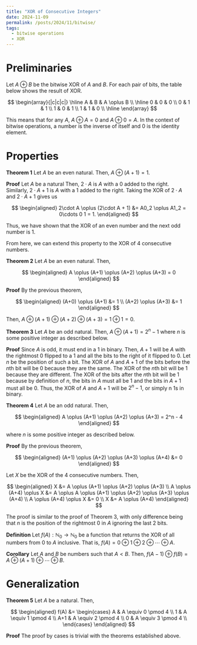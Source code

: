 ```yaml
---
title: "XOR of Consecutive Integers"
date: 2024-11-09
permalink: /posts/2024/11/bitwise/
tags:
  - bitwise operations
  - XOR
---
```


# Preliminaries

Let $A \oplus B$ be the bitwise XOR of $A$ and $B$.
For each pair of bits, the table below shows the result of XOR.

$$
\begin{array}{|c|c|c|}
\hline
A & B & A \oplus B \\
\hline
0 & 0 & 0 \\
0 & 1 & 1 \\
1 & 0 & 1 \\
1 & 1 & 0 \\
\hline
\end{array}
$$

This means that for any $A$, $A \oplus A = 0$ and $A \oplus 0 = A$.
In the context of bitwise operations, a number is the inverse of itself and 0 is the identity element.

# Properties

**Theorem 1** Let $A$ be an even natural.
Then, $A \oplus (A+1) = 1$.

**Proof**
Let $A$ be a natural
Then, $2\cdot A$ is $A$ with a 0 added to the right.
Similarly, $2\cdot A + 1$ is $A$ with a 1 added to the right.
Taking the XOR of $2\cdot A$ and $2\cdot A + 1$ gives us

$$
\begin{aligned}
2\cdot A \oplus (2\cdot A + 1) &= A0_2 \oplus A1_2 = 0\cdots 0 1 = 1.
\end{aligned}
$$

Thus, we have shown that the XOR of an even number and the next odd number is 1.

From here, we can extend this property to the XOR of 4 consecutive numbers.

**Theorem 2** Let $A$ be an even natural.
Then,

$$
\begin{aligned}
A \oplus (A+1) \oplus (A+2) \oplus (A+3) = 0
\end{aligned}
$$

**Proof**
By the previous theorem,

$$
\begin{aligned}
    (A+0) \oplus (A+1) &= 1 \\
    (A+2) \oplus (A+3) &= 1
\end{aligned}
$$

Then, $A \oplus (A+1) \oplus (A+2) \oplus (A+3) = 1 \oplus 1 = 0$.

**Theorem 3** Let $A$ be an odd natural.
Then, $A \oplus (A+1) = 2^n - 1$ where $n$ is some positive integer as described below.

**Proof** Since $A$ is odd, it must end in a 1 in binary.
Then, $A+1$ will be $A$ with the rightmost 0 flipped to a 1 and all the bits to the right of it flipped to 0.
Let $n$ be the position of such a bit.
The XOR of $A$ and $A+1$ of the bits before the $n$th bit will be 0 because they are the same.
The XOR of the $n$th bit will be 1 because they are different.
The XOR of the bits after the $n$th bit will be 1 because by definition of $n$, the bits in $A$ must all be 1 and the bits in $A+1$ must all be 0.
Thus, the XOR of $A$ and $A+1$ will be $2^n - 1$, or simply n 1s in binary.

**Theorem 4** Let $A$ be an odd natural.
Then,

$$
\begin{aligned}
    A \oplus (A+1) \oplus (A+2) \oplus (A+3) = 2^n - 4
\end{aligned}
$$

where $n$ is some positive integer as described below.

**Proof**
By the previous theorem,

$$
\begin{aligned}
(A+1) \oplus (A+2) \oplus (A+3) \oplus (A+4) &= 0
\end{aligned}
$$

Let $X$ be the XOR of the 4 consecutive numbers.
Then,

$$
\begin{aligned}
X &= A \oplus (A+1) \oplus (A+2) \oplus (A+3) \\
A \oplus (A+4) \oplus X &= A \oplus A \oplus (A+1) \oplus (A+2) \oplus (A+3) \oplus (A+4) \\
A \oplus (A+4) \oplus X &= 0 \\
X &= A \oplus (A+4)
\end{aligned}
$$

The proof is similar to the proof of Theorem 3, with only difference being that $n$ is the position of the rightmost $0$ in $A$ ignoring the last 2 bits.

**Definition**
Let $f(A): \mathbb{N}_0 \to \mathbb{N}_0$ be a function that returns the XOR of all numbers from $0$ to $A$ inclusive.
That is, $f(A) = 0 \oplus 1 \oplus 2 \oplus \cdots \oplus A$.

**Corollary** Let $A$ and $B$ be numbers such that $A < B$.
Then, $f(A-1) \oplus f(B) = A \oplus (A+1) \oplus \cdots \oplus B$.

# Generalization

**Theorem 5**
Let $A$ be a natural.
Then,

$$
\begin{aligned}
    f(A) &=
    \begin{cases}
        A & A \equiv 0 \pmod 4 \\
        1 & A \equiv 1 \pmod 4 \\
        A+1 & A \equiv 2 \pmod 4 \\
        0 & A \equiv 3 \pmod 4 \\
    \end{cases}
\end{aligned}
$$

**Proof**
The proof by cases is trivial with the theorems established above.
